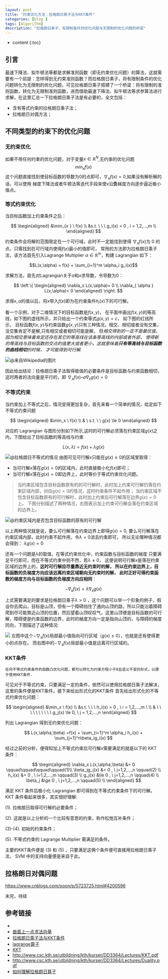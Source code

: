 ```yaml
---
layout: post
title: "约束优化方法：拉格朗日乘子法与KKT条件"
categories: [blog ]
tags: [Algorithm]
description: "拉格朗日乘子，有限制条件的优化问题与无限制的优化问题的桥梁"
---
```


* content
{:toc}

## 引言

最速下降法、拟牛顿法等都是求解准则函数（即无约束优化问题）的算法，这就需要有一个前提：怎样得到无约束准则函数？而拉格朗日乘子，将有限制条件的优化问题转化为无限制的优化问题，可见拉格朗日乘子搭建了一个桥梁：将有限制的准则函数，转化为无限制准则函数，进而借助最速下降法、拟牛顿法等求参算法进行求解，在这里汇总一下拉格朗日乘子法是有必要的，全文包括：
* 含有等式约束的拉格朗日乘子法；
* 拉格朗日对偶方法；


## 不同类型的约束下的优化问题

### 无约束优化

如果不带任何约束的优化问题，对于变量$x \in \mathbb{R}^N$,无约束的优化问题
$$\min_xf(x)$$
这个问题直接找到使目标函数的导数为0的点即可，$\nabla_xf(x) = 0$,如果没有解析解的话，可以使用
梯度下降法或者牛顿法等迭代手段来使$x$沿**负**梯度方向逐步逼近极小值点。

### 等式约束优化

当目标函数加上约束条件之后：

$$
\begin{aligned}  
    &\min_{x } \  f(x)  \\
    &s.t.  \ \ \ g_i(x) = 0 , i = 1,2,...,m \\
\end{aligned}
$$

约束条件会将解的范围限定在一个可行域，此时不一定能找到使得
$\nabla_xf(x)$为 0 的点，只需找到在可行域内使得$f(x)$最小的值即可，
常用的方法即为拉格朗日乘子法，该方法首先引入Lagrange Multiplier 
$\alpha \in \mathbb{R}^m$，构建 Lagrangian 如下：

$$L(x,\alpha) = f(x) + \sum_{i=1}^m \alpha_i g_i(x)$$

求解方法，首先对Lagrangian关于$\alpha$和$x$求导数，令导数为0：

$$
\left \{ \begin{aligned}  \nabla_x L(x,\alpha)= 0  \\ \nabla_{ \alpha } L(x,\alpha)= 0 \end{aligned} \right.
$$

求得$x, \alpha$的值以后，将$x$带入$f(x)$即为在约束条件$h_i(x)$下的可行解。

看一个示例，对于二维情况下的目标函数是$f(x,y)$，
在平面中画出$f(x,y)$的等高线，如下图的虚线所示，并只给出一个约束等式$g(x,y)=c$，
如下图的红线所示，
目标函数$f(x,y)$与约束函数$g(x,y)$只有三种情况，相交、相切或者没有交集，
没交集肯定不是解,只有相交或者相切可能是解，
但*相交得到的一定不是最优值，因为相交意味着肯定还存在其它的等高线在该条等高线的内部或者外部，
使得新的等高线与目标函数的交点的值更大或者更小，这就意味着**只有等高线与目标函数的曲线相切**的时候，
才可能得到可行解.*

![@来自Wikipedia的图片](https://cwlseu.github.io/images/optmethods/LagrangeMultipliers-01.png)

因此给出结论：拉格朗日乘子法取得极值的必要条件是目标函数与约束函数相切，这时两者的法向量是平行的，即
$\nabla _xf(x) – \alpha \nabla_x g(x) = 0$

<!-- ![@解释为什么需要两个导数为0的时候是最优解](https://cwlseu.github.io/images/optmethods/kkt-01.png) -->

### 不等式约束
当约束加上不等式之后，情况变得更加复杂，首先来看一个简单的情况，给定如下不等式约束问题

$$
\begin{aligned} 
    &\min_x \ f(x) \\
    & \ s.t. \ \  g(x) \le 0
\end{aligned}
$$

对应的 Lagrangian 与图形分别如下所示,这时的可行解必须落在约束区域$g(x)$之内，下图给出了目标函数的等高线与约束

$$
L(x, \lambda) = f(x) + \lambda g(x)
$$

![@拉格朗日不等式的情况](https://cwlseu.github.io/images/optmethods/LagrangeMultipliers-02.png)
由图可见可行解$x$只能在$g(x)\le 0$的区域里取得：
* 当可行解$x$落在$g(x)<0$的区域内，此时直接极小化$f(x)$即可；
* 当可行解$x$落在$g(x)=0$即边界上，此时等价于等式约束优化问题。

> 当约束区域包含目标函数原有的的可行解时，此时加上约束可行解仍落在约束区域内部，对应$g(x)<0$的情况，这时约束条件不起作用；
> 当约束区域不包含目标函数原有的可行解时，此时加上约束后可行解落在边界$g(x)=0$上。
> 下图分别描述了两种情况，右图表示加上约束可行解会落在约束区域的边界上。

![@约束区域内是否包含目标函数的原有的可行解](https://cwlseu.github.io/images/optmethods/LagrangeMultipliers-03.png)

以上两种情况就是说，要么可行解落在约束边界上即得$g(x)=0$, 
要么可行解落在约束区域内部，此时约束不起作用，令$\lambda=0$消去约束即可，
所以无论哪种情况都会得到：
$\lambda g(x)=0$

还有一个问题是$\lambda$的取值，在等式约束优化中，约束函数与目标函数的梯度
只要满足平行即可，而在不等式约束中则不然，若$\lambda \ne 0$，
这便说明可行解$x$是落在约束区域的边界上的，**这时可行解应尽量靠近无约束时的解，
所以在约束边界上，目标函数的负梯度方向应该远离约束区域朝向无约束时的解，
此时正好可得约束函数的梯度方向与目标函数的负梯度方向应相同**：

$$-\nabla_x f(x) = \lambda  \nabla_xg(x)$$

上式需要满足的要求是拉格朗日乘子$\lambda>0$ ，这个问题可以举一个形象的例子，假设你去爬山，目标是山顶，但有一个障碍挡住了通向山顶的路，所以只能沿着障碍爬到尽可能靠近山顶的位置，然后望着山顶叹叹气，这里山顶便是目标函数的可行解，障碍便是约束函数的边界，此时的梯度方向一定是指向山顶的，与障碍的梯度同向，下图描述了这种情况:

![](https://cwlseu.github.io/images/optmethods/LagrangeMultipliers-04.png)
左图中这个$-\nabla_x f(x)$局部最小值指向可行区域（$g(x) \le 0$），也就是还有使得更小的点存在。
而右图中的$-\nabla_x f(x)$局部最小值是远离可行区域的。

### KKT条件

    任何不等式约束条件的函数凸优化问题，都可以转化为约束方程小于0且语义不变的形式，以便于使用KKT条件.

可见对于不等式约束，只要满足一定的条件，依然可以使用拉格朗日乘子法解决，这里的条件便是KKT条件。接下来给出形式化的KKT条件 首先给出形式化的不等式约束优化问题：

$$
\begin{aligned}  
&\min_x \  f(x)  \\
&s.t.  \ \ \ h_i(x) = 0 , \  i = 1,2,...,m \ \\
& \ \ \ \ \ \ \ \ \ \   g_j(x) \le 0, \  j = 1,2,...,n
\end{aligned}
$$

列出 Lagrangian 得到无约束优化问题：

$$
L(x,\alpha,\beta) =f(x) + \sum_{i=1}^m \alpha_i h_i(x) + \sum_{j=1}^n\beta_ig_i(x)
$$

经过之前的分析，便得知加上不等式约束后可行解$x$需要满足的就是以下的 KKT 条件：

$$
\begin{aligned}
\nabla_x L(x,\alpha,\beta) &= 0    \qquad\qquad\qquad\qquad(1)\\
             \beta_jg_j(x) &= 0  , \ j=1,2,...,n \qquad(2) \\
                    h_i(x) &= 0 , \ i=1,2,...,m \qquad(3) \\
                    g_j(x) &\le 0  , \  j=1,2,...,n \qquad(4) \\
                   \beta_j &\ge  0 , \ j=1,2,...,n  \qquad(5) \\
\end{aligned}
$$


满足 KKT 条件后极小化 Lagrangian 即可得到在不等式约束条件下的可行解。 KKT 条件看起来很多，其实很好理解:

(1). 拉格朗日取得可行解的必要条件；

(2). 这就是以上分析的一个比较有意思的约束，称作松弛互补条件；

(3)-(4). 初始的约束条件；

(5). 不等式约束的 Lagrange Multiplier 需满足的条件。

主要的KKT条件便是 (3) 和 (5) ，只要满足这俩个条件便可直接用拉格朗日乘子法， SVM 中的支持向量便是来自于此。

## 拉格朗日对偶问题
https://www.cnblogs.com/ooon/p/5723725.html#4200596

未完，待续

## 参考链接
* [](http://www.slimy.com/~steuard/teaching/tutorials/Lagrange.html)
* [曲面上一点求法向量](https://zhidao.baidu.com/question/362692467232981652.html)
* [拉格朗日乘子法与KKT条件](http://www.cnblogs.com/ooon/p/5721119.html)
* [lagrange算子](https://en.wikipedia.org/wiki/Lagrange_multiplier)
* [KKT](https://en.wikipedia.org/wiki/Karush%E2%80%93Kuhn%E2%80%93Tucker_conditions)
* http://www.csc.kth.se/utbildning/kth/kurser/DD3364/Lectures/KKT.pdf
* http://www.csc.kth.se/utbildning/kth/kurser/DD3364/Lectures/Duality.pdf
* [如何理解拉格朗日算子](https://www.zhihu.com/question/38586401)